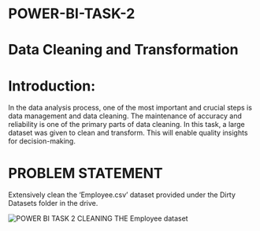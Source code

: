# POWER-BI-TASK-2
# Data Cleaning and Transformation

# Introduction:
In the data analysis process, one of the most important and crucial steps is data management and data cleaning.
The maintenance of accuracy and reliability is one of the primary parts of data cleaning. In this task, a large dataset was given to clean and transform.
This will enable quality insights for decision-making.

# PROBLEM STATEMENT
Extensively clean the ‘Employee.csv’ dataset provided under the Dirty Datasets folder in the drive.

![POWER BI TASK 2 CLEANING THE Employee dataset](https://github.com/Tonyigba/POWER-BI-TASK-2/assets/143624967/73994782-3112-42bf-a8bf-50e33d8ea13d)


